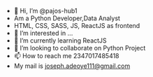 - 👋 Hi, I’m @pajos-hub1
- Am a Python Developer,Data Analyst
- HTML, CSS, SASS, JS, ReactJS as frontend 
- 👀 I’m interested in ...
- 🌱 I’m currently learning ReactJS
- 💞️ I’m looking to collaborate on Python Project
- 📫 How to reach me 2347017485418
- My mail is joseph.adeoye111@gmail.com

<!---
pajos-hub1/pajos-hub1 is a ✨ special ✨ repository because its `README.md` (this file) appears on your GitHub profile.
You can click the Preview link to take a look at your changes.
--->

